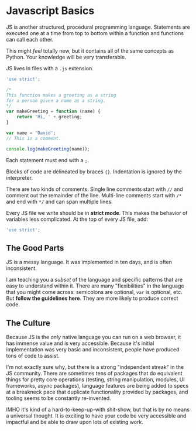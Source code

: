 # Javascript Basics

JS is another structured, procedural programming language.
Statements are executed one at a time from top to bottom within a function and functions can call each other.

This might _feel_ totally new, but it contains all of the same concepts as Python.
Your knowledge will be very transferable.

JS lives in files with a `.js` extension.

```js
'use strict';

/*
This function makes a greeting as a string
for a person given a name as a string.
*/
var makeGreeting = function (name) {
    return 'Hi, ' + greeting;
}

var name = 'David';
// This is a comment.

console.log(makeGreeting(name));
```

Each statement must end with a `;`.

Blocks of code are delineated by braces `{}`.
Indentation is ignored by the interpreter.

There are two kinds of comments.
Single line comments start with `//` and comment out the remainder of the line.
Multi-line comments start with `/*` and end with `*/` and can span multiple lines.

Every JS file we write should be in **strict mode**.
This makes the behavior of variables less complicated.
At the top of every JS file, add:

```js
'use strict';
```

## The Good Parts

JS is a messy language.
It was implemented in ten days, and is often inconsistent.

I am teaching you a _subset_ of the language and specific patterns that are easy to understand within it.
There are many "flexibilities" in the language that you might come across: semicolons are optional, `var` is optional, etc.
But **follow the guidelines here**.
They are more likely to produce correct code.

## The Culture

Because JS is the _only_ native language you can run on a web browser, it has immense value and is very accessible.
Because it's initial implementation was very basic and inconsistent, people have produced tons of code to assist.

I'm not exactly sure why, but there is a strong "independent streak" in the JS community.
There are sometimes tens of packages that do equivalent things for pretty core operations (testing, string manipulation, modules, UI frameworks, async packages), language features are being added to specs at a breakneck pace that duplicate functionality provided by packages, and tooling seems to be constantly re-invented.

IMHO it's kind of a hard-to-keep-up-with shit-show, but that is by no means a universal thought.
It is exciting to have your code be very accessible and impactful and be able to draw upon lots of existing work.
